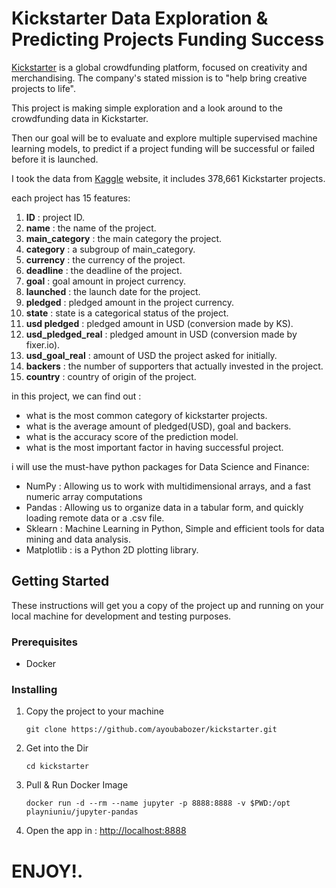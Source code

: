 
# Kickstarter Data Exploration & Predicting Projects Funding Success
[Kickstarter](https://www.kickstarter.com/) is a global crowdfunding platform, focused on creativity and merchandising.
The company's stated mission is to "help bring creative projects to life".

This project is making simple exploration and a look around to the
 crowdfunding data in Kickstarter.
  
Then our goal will be to evaluate and explore multiple supervised machine learning models, to predict if a project funding will be successful or failed before it is launched. 

I took the data from [Kaggle](https://www.kaggle.com/kemical/kickstarter-projects#ks-projects-201801.csv) website, it includes 378,661 Kickstarter projects.

each project has 15 features:

1. **ID** : project ID.
2. **name** : the name of the project.
3. **main_category** : the main category the project.
4. **category** : a subgroup of main_category.
5. **currency** : the currency of the project.
6. **deadline** : the deadline of the project.
7. **goal** : goal amount in project currency.
8. **launched** : the launch date for the project.
9. **pledged** : pledged amount in the project currency.
10. **state** : state is a categorical status of the project.
11. **usd pledged** : pledged amount in USD (conversion made by KS).
12. **usd_pledged_real** : pledged amount in USD (conversion made by fixer.io).
13. **usd_goal_real** : amount of USD the project asked for initially.
14. **backers** : the number of supporters that actually invested in the project.
15. **country** : country of origin of the project.


in this project, we can find out :

- what is the most common category of kickstarter projects.
- what is the average amount of pledged(USD), goal and backers.
- what is the accuracy score of the prediction model.
- what is the most important factor in having successful project.

i will use the must-have python packages for Data Science and Finance:
- NumPy : Allowing us to work with multidimensional arrays, and a fast numeric array computations
- Pandas : Allowing us to organize data in a tabular form, and quickly loading remote data or a .csv file.
- Sklearn : Machine Learning in Python, Simple and efficient tools for data mining and data analysis.
- Matplotlib : is a Python 2D plotting library.


## Getting Started

These instructions will get you a copy of the project up and running on your local machine for development and testing purposes.

### Prerequisites
 - Docker
 
 ### Installing
 
 1. Copy the project to your machine
 
     ```
     git clone https://github.com/ayoubabozer/kickstarter.git
     ```
 
 2. Get into the Dir
    
    ```
    cd kickstarter
     ``` 
 
 3. Pull & Run Docker Image
 
     ```
     docker run -d --rm --name jupyter -p 8888:8888 -v $PWD:/opt playniuniu/jupyter-pandas
     ```
 4. Open the app in : [http://localhost:8888](http://localhost:8888)


# ENJOY!.
